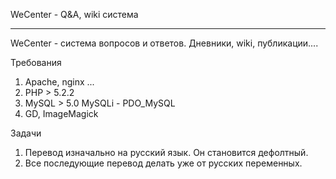 WeCenter - Q&A, wiki система


---

WeCenter - система вопросов и ответов. Дневники, wiki, публикации....

Требования

 1. Apache, nginx ...
 2. PHP > 5.2.2
 3. MySQL > 5.0 MySQLi - PDO_MySQL
 4. GD, ImageMagick 

Задачи

 1. Перевод изначально на русский язык. Он становится дефолтный. 
 2. Все последующие перевод делать уже от русских переменных.
